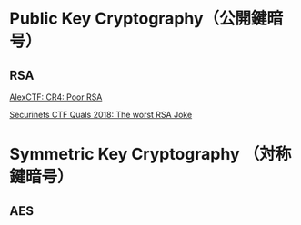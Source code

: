 <!-- TITLE: Crypto -->
<!-- SUBTITLE: A quick summary of Crypto -->

# Public Key Cryptography（公開鍵暗号）
## RSA

[AlexCTF: CR4: Poor RSA](/ctf/writeups/crypto/poor-rsa)

[Securinets CTF Quals 2018: The worst RSA Joke](/ctf/writeups/crypto/rsa-worst-joke)

# Symmetric Key Cryptography （対称鍵暗号）

## AES

